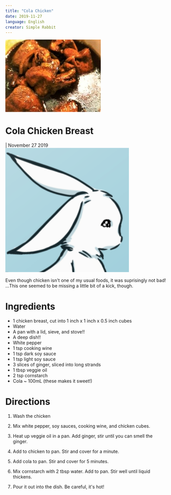 ```yaml
---
title: "Cola Chicken"
date: 2019-11-27
language: English
creator: Simple Rabbit
---
```


<link rel="stylesheet" type="text/css" media="all" href="post-index.css" />

<div class ="postBanner">
  <img src="/../../../images/posts/chicken_1.jpg">
  <div class ="postTitle">
     <h1>Cola Chicken Breast</h1>
     <h0> | November 27 2019</h0>
  </div>
</div>
               
<div class="rabbitComment">
  <img src="/../../../images/posts/simple_rabbit_right_profile.png" alt="Simple Rabbit">
  <p>Even though chicken isn't one of my usual foods, it was suprisingly not bad! ...This one seemed to be missing a little bit of a kick, though.</p>
</div>

# Ingredients
* 1 chicken breast, cut into 1 inch x 1 inch x 0.5 inch cubes
* Water
* A pan with a lid, sieve, and stove!!
* A deep dish!!
* White pepper
* 1 tsp cooking wine
* 1 tsp dark soy sauce
* 1 tsp light soy sauce
* 3 slices of ginger, sliced into long strands
* 1 tbsp veggie oil
* 2 tsp cornstarch
* Cola ~ 100mL (these makes it sweet!)

# Directions
1. Wash the chicken

2. Mix white pepper, soy sauces, cooking wine, and chicken cubes. 

3. Heat up veggie oil in a pan. Add ginger, stir until you can smell the ginger. 

4. Add to chicken to pan. Stir and cover for a minute. 

5. Add cola to pan. Stir and cover for 5 minutes.

6. Mix cornstarch with 2 tbsp water. Add to pan. Stir well until liquid thickens. 

7. Pour it out into the dish. Be careful, it's hot!
